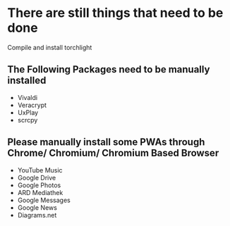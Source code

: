 # There are still things that need to be done

Compile and install torchlight

## The Following Packages need to be manually installed

- Vivaldi
- Veracrypt
- UxPlay
- scrcpy

## Please manually install some PWAs through Chrome/ Chromium/ Chromium Based Browser

- YouTube Music
- Google Drive
- Google Photos
- ARD Mediathek
- Google Messages
- Google News
- Diagrams.net
